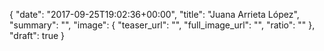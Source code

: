 {
  "date": "2017-09-25T19:02:36+00:00",
  "title": "Juana Arrieta López",
  "summary": "",
  "image": {
    "teaser_url": "",
    "full_image_url": "",
    "ratio": ""
  },
  "draft": true
}
